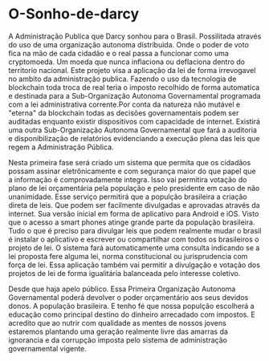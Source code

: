 # O-Sonho-de-darcy
A Administração Publica que Darcy sonhou para o Brasil. Possilitada através do uso de uma organização autonoma distríbuida. Onde o poder de voto fica na mão de cada cidadão e o real passa a funcionar como uma cryptomoeda. Um moeda que nunca inflaciona ou deflaciona dentro do territorio nacional. Este projeto visa a aplicação da lei de forma irrevogavel no ambito da administração publica. Fazendo o uso da tecnologia de blockchain toda troca de real teria o imposto recolhido de forma automatica e destinada para a Sub-Organização Autonoma Governamental programada com a lei administrativa corrente.Por conta da natureza não mutável e "eterna" da blockchain todas as decisões governamentais podem ser auditadas enquanto existir dispositivos com capacidade de internet. Existirá uma outra Sub-Organização Autonoma Governamental que fará a auditoria e disponibilização de relatórios evidenciando a execução plena das leis que regem a Administração Pública.

Nesta primeira fase será criado um sistema que permita que os cidadãos possam assinar eletrônicamente e com segurança maior do que papel que a informação é comprovadamente integra. Isso vai permitira votação do plano de lei orçamentária pela população e pelo presidente em caso de não unanimidade. Esse serviço permitirá que a populção brasileira a criação direta de leis. Que podem ser facilmente divulgadas e aprovadas através da internet. Sua versão inicial em forma de aplicativo para Android e iOS. Visto que o acesso a smart phones atinge grande parte da população brasileira. Tudo o que é preciso para divulgar leis que podem realmente mudar o brasil é instalar o aplicativo e escrever ou compartilhar com todos os brasileiros o projeto de lei. O sistema fará automaticamente uma consulta indicando se a lei proposta fere alguma lei, norma constitucional ou jurisprudencia com força de lei. Essa aplicação também vai permitir a divulgação e votação dos projetos de lei de forma igualitária balanceada pelo interesse coletivo.

Desde que haja apelo público. Essa Primeira Organização Autonoma Governamental poderá devolver o poder orçamentário aos seus devidos donos. A população brasileira. E tenho fé que nossa populção escolherá a educação como principal destino do dinheiro arrecadado com impostos. E acredito que ao nutrir com qualidade as mentes de nossos jovens estaremos plantando uma geração realmente livre das amarras da ignorancia e da corrupção imposta pelo sistema de administração governamental vigente. 
